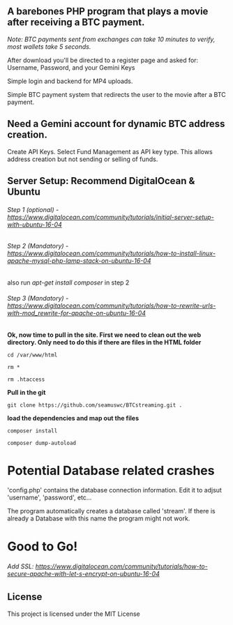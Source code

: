
## A barebones PHP program that plays a movie after receiving a BTC payment.
*Note: BTC payments sent from exchanges can take 10 minutes to verify, most wallets take 5 seconds.*

After download you'll be directed to a register page and asked for:
Username, Password, and your Gemini Keys

Simple login and backend for MP4 uploads.

Simple BTC payment system that redirects the user to the movie after a BTC payment.


## Need a Gemini account for dynamic BTC address creation.

  Create API Keys. Select Fund Management as API key type. This allows
  address creation but not sending or selling of funds.


## Server Setup: Recommend DigitalOcean & Ubuntu

###### Step 1 (optional) - https://www.digitalocean.com/community/tutorials/initial-server-setup-with-ubuntu-16-04

###### Step 2 (Mandatory) - https://www.digitalocean.com/community/tutorials/how-to-install-linux-apache-mysql-php-lamp-stack-on-ubuntu-16-04

also run *apt-get install composer* in step 2

###### Step 3 (Mandatory) - https://www.digitalocean.com/community/tutorials/how-to-rewrite-urls-with-mod_rewrite-for-apache-on-ubuntu-16-04

**Ok, now time to pull in the site. First we need to clean out the web directory. Only need to do this if there are files in the HTML folder**

    cd /var/www/html

    rm *

    rm .htaccess


**Pull in the git**

    git clone https://github.com/seamuswc/BTCstreaming.git .

**load the dependencies and map out the files**

    composer install

    composer dump-autoload


# Potential Database related crashes 

'config.php' contains the database connection information. Edit it to adjsut 'username', 'password', etc...

The program automatically creates a database called 'stream'. If there is already a Database with this name the program might not work.

# Good to Go!

###### Add SSL: https://www.digitalocean.com/community/tutorials/how-to-secure-apache-with-let-s-encrypt-on-ubuntu-16-04

## License

This project is licensed under the MIT License
